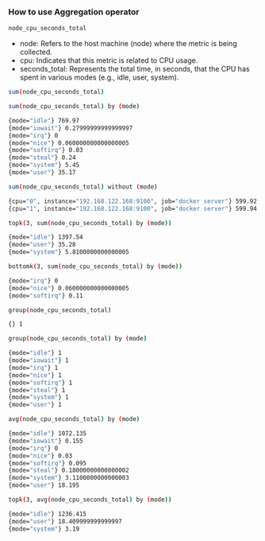 ### How to use Aggregation operator
```bash
node_cpu_seconds_total
```
* node: Refers to the host machine (node) where the metric is being collected.
* cpu: Indicates that this metric is related to CPU usage.
* seconds_total: Represents the total time, in seconds, that the CPU has spent in various modes (e.g., idle, user, system).
```bash
sum(node_cpu_seconds_total)
```
```bash
sum(node_cpu_seconds_total) by (mode)
```
```bash
{mode="idle"} 769.97
{mode="iowait"} 0.27999999999999997
{mode="irq"} 0
{mode="nice"} 0.060000000000000005
{mode="softirq"} 0.03
{mode="steal"} 0.24
{mode="system"} 5.45
{mode="user"} 35.17
```
```bash
sum(node_cpu_seconds_total) without (mode)
```
```bash
{cpu="0", instance="192.168.122.168:9100", job="docker server"} 599.92
{cpu="1", instance="192.168.122.168:9100", job="docker server"} 599.94
```
```bash
topk(3, sum(node_cpu_seconds_total) by (mode))
```
```bash
{mode="idle"} 1397.54
{mode="user"} 35.28
{mode="system"} 5.8100000000000005
```
```bash
bottomk(3, sum(node_cpu_seconds_total) by (mode))
```
```bash
{mode="irq"} 0
{mode="nice"} 0.060000000000000005
{mode="softirq"} 0.11
```
```bash
group(node_cpu_seconds_total) 
```
```bash
{} 1
```
```bash
group(node_cpu_seconds_total) by (mode)
```
```bash
{mode="idle"} 1
{mode="iowait"} 1
{mode="irq"} 1
{mode="nice"} 1
{mode="softirq"} 1
{mode="steal"} 1
{mode="system"} 1
{mode="user"} 1
```
```bash
avg(node_cpu_seconds_total) by (mode)
```
```bash
{mode="idle"} 1072.135
{mode="iowait"} 0.155
{mode="irq"} 0
{mode="nice"} 0.03
{mode="softirq"} 0.095
{mode="steal"} 0.18000000000000002
{mode="system"} 3.1100000000000003
{mode="user"} 18.195
```
```bash
topk(3, avg(node_cpu_seconds_total) by (mode))
```
```bash
{mode="idle"} 1236.415
{mode="user"} 18.409999999999997
{mode="system"} 3.19
```